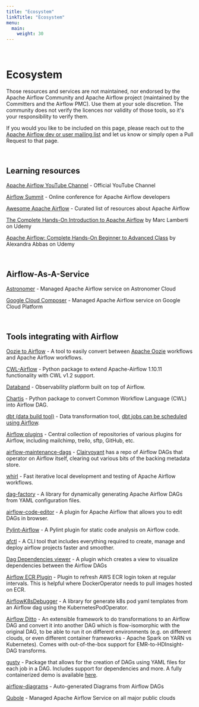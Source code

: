 ```yaml
---
title: "Ecosystem"
linkTitle: "Ecosystem"
menu:
  main:
    weight: 30
---
```


&nbsp;
&nbsp;

# Ecosystem

Those resources and services are not maintained, nor endorsed by the Apache Airflow Community and Apache Airflow project (maintained by the Committers and the Airflow PMC). Use them at your sole discretion. The community does not verify the licences nor validity of those tools, so it's your responsibility to verify them.

If you would you like to be included on this page, please reach out to the [Apache Airflow dev or user mailing list](https://airflow.apache.org/community/) and let us know or simply open a Pull Request to that page.

&nbsp;

## Learning resources

[Apache Airflow YouTube Channel](https://www.youtube.com/channel/UCSXwxpWZQ7XZ1WL3wqevChA) - Official YouTube Channel

[Airflow Summit](https://airflowsummit.org/) - Online conference for Apache Airflow developers

[Awesome Apache Airflow](https://github.com/jghoman/awesome-apache-airflow) - Curated list of resources about Apache Airflow

[The Complete Hands-On Introduction to Apache Airflow](https://www.udemy.com/course/the-complete-hands-on-course-to-master-apache-airflow) by Marc Lamberti on Udemy

[Apache Airflow: Complete Hands-On Beginner to Advanced Class](https://www.udemy.com/course/apache-airflow-course) by Alexandra Abbas on Udemy

&nbsp;

## Airflow-As-A-Service

[Astronomer](https://www.astronomer.io/) - Managed Apache Airflow service on Astronomer Cloud

[Google Cloud Composer](https://cloud.google.com/composer) - Managed Apache Airflow service on Google Cloud Platform

&nbsp;

## Tools integrating with Airflow

[Oozie to Airflow](https://github.com/GoogleCloudPlatform/oozie-to-airflow) - A tool to easily convert between [Apache Oozie](http://oozie.apache.org/) workflows and Apache Airflow workflows.

[CWL-Airflow](https://github.com/Barski-lab/cwl-airflow) - Python package to extend Apache-Airflow 1.10.11 functionality with CWL v1.2 support.

[Databand](https://databand.ai/) - Observability platform built on top of Airflow.

[Chartis](https://github.com/trejas/chartis) - Python package to convert Common Workflow Language (CWL) into Airflow DAG.

[dbt (data build tool)](https://docs.getdbt.com/) - Data transformation tool, [dbt jobs can be scheduled using Airflow](https://docs.getdbt.com/docs/running-a-dbt-project/running-dbt-in-production/#using-airflow).

[Airflow plugins](https://github.com/airflow-plugins/) - Central collection of repositories of various plugins for Airflow, including mailchimp, trello, sftp, GitHub, etc.

[airflow-maintenance-dags](https://github.com/teamclairvoyant/airflow-maintenance-dags) - [Clairvoyant](https://clairvoyantsoft.com/) has a repo of Airflow DAGs that operator on Airflow itself, clearing out various bits of the backing metadata store.

[whirl](https://github.com/godatadriven/whirl) - Fast iterative local development and testing of Apache Airflow workflows.

[dag-factory](https://github.com/ajbosco/dag-factory) - A library for dynamically generating Apache Airflow DAGs from YAML configuration files.

[airflow-code-editor](https://github.com/andreax79/airflow-code-editor) - A plugin for Apache Airflow that allows you to edit DAGs in browser.

[Pylint-Airflow](https://github.com/BasPH/pylint-airflow) - A Pylint plugin for static code analysis on Airflow code.

[afctl](https://github.com/qubole/afctl) - A CLI tool that includes everything required to create, manage and deploy airflow projects faster and smoother.

[Dag Dependencies viewer](https://github.com/ms32035/airflow-dag-dependencies) - A plugin which creates a view to visualize dependencies between the Airflow DAGs

[Airflow ECR Plugin](https://github.com/asandeep/airflow-ecr-plugin) - Plugin to refresh AWS ECR login token at regular intervals. This is helpful where DockerOperator needs to pull images hosted on ECR.

[AirflowK8sDebugger](https://github.com/Javier162380/AirflowKuberentesDebugger) - A library for generate k8s pod yaml templates from an Airflow dag using the KubernetesPodOperator.

[Airflow Ditto](https://github.com/angadsingh/airflow-ditto) - An extensible framework to do transformations to an Airflow DAG and convert it into another DAG which is flow-isomorphic with the original DAG, to be able to run it on different environments (e.g. on different clouds, or even different container frameworks - Apache Spark on YARN vs Kubernetes). Comes with out-of-the-box support for EMR-to-HDInsight-DAG transforms.

[gusty](https://github.com/chriscardillo/gusty) - Package that allows for the creation of DAGs using YAML files for each job in a DAG. Includes support for dependencies and more. A fully containerized demo is available [here](https://github.com/chriscardillo/gusty-demo).

[airflow-diagrams](https://github.com/feluelle/airflow-diagrams) - Auto-generated Diagrams from Airflow DAGs

[Qubole](https://qubole.com) - Managed Apache Airflow Service on all major public clouds
